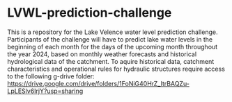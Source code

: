 # LVWL-prediction-challenge
This is a repository for the Lake Velence water level prediction challenge. Participants of the challenge will have to predict lake water levels in the beginning of each month for the days of the upcoming month throughout the year 2024, based on monthly weather forecasts and historical hydrological data of the catchment. 
To aquire historical data, catchment characteristics and operational rules for hydraulic structures require access to the following g-drive folder:
https://drive.google.com/drive/folders/1FoNiG40HrZ_ItrBAQZu-LpLESlv6IrjY?usp=sharing
